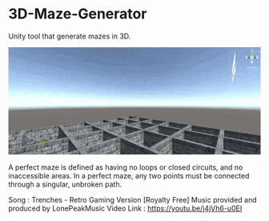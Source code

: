 # 3D-Maze-Generator
Unity tool that generate mazes in 3D.

![Gameplay Gif](https://github.com/alsharefee/3D-Maze-Generator/blob/main/Assets/ReadMe/Perfect%20Maze%20Gif.gif)

A perfect maze is defined as having no loops or closed circuits, and no inaccessible areas. In a perfect maze, any two points must be connected through a singular, unbroken path. 

Song : Trenches - Retro Gaming Version [Royalty Free]
Music provided and produced by LonePeakMusic 
Video Link : https://youtu.be/j4jVh6-u0EI
